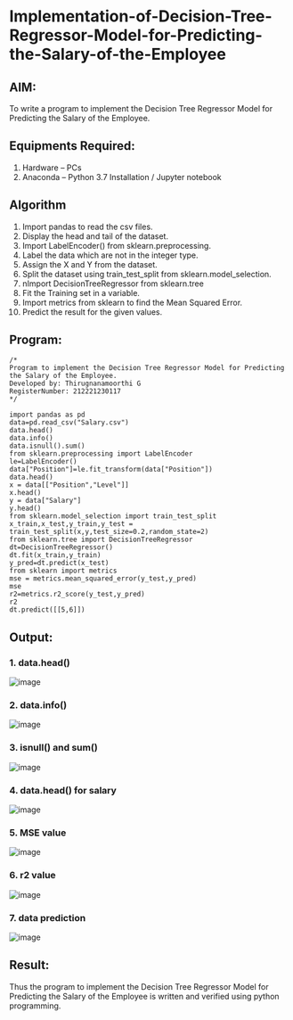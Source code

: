 # Implementation-of-Decision-Tree-Regressor-Model-for-Predicting-the-Salary-of-the-Employee

## AIM:
To write a program to implement the Decision Tree Regressor Model for Predicting the Salary of the Employee.

## Equipments Required:
1. Hardware – PCs
2. Anaconda – Python 3.7 Installation / Jupyter notebook

## Algorithm
1. Import pandas to read the csv files.
2. Display the head and tail of the dataset.
3. Import LabelEncoder() from sklearn.preprocessing.
4. Label the data which are not in the integer type.
5. Assign the X and Y from the dataset.
6. Split the dataset using train_test_split from sklearn.model_selection.
7. nImport DecisionTreeRegressor from sklearn.tree
8. Fit the Training set in a variable.
9. Import metrics from sklearn to find the Mean Squared Error.
10. Predict the result for the given values.

## Program:
```
/*
Program to implement the Decision Tree Regressor Model for Predicting the Salary of the Employee.
Developed by: Thirugnanamoorthi G
RegisterNumber: 212221230117
*/
```
```
import pandas as pd
data=pd.read_csv("Salary.csv")
data.head()
data.info()
data.isnull().sum()
from sklearn.preprocessing import LabelEncoder
le=LabelEncoder()
data["Position"]=le.fit_transform(data["Position"])
data.head()
x = data[["Position","Level"]]
x.head()
y = data["Salary"]
y.head()
from sklearn.model_selection import train_test_split
x_train,x_test,y_train,y_test = train_test_split(x,y,test_size=0.2,random_state=2)
from sklearn.tree import DecisionTreeRegressor
dt=DecisionTreeRegressor()
dt.fit(x_train,y_train)
y_pred=dt.predict(x_test)
from sklearn import metrics
mse = metrics.mean_squared_error(y_test,y_pred)
mse
r2=metrics.r2_score(y_test,y_pred)
r2
dt.predict([[5,6]])
```
## Output:
### 1. data.head()
![image](https://github.com/balaji-21005757/Implementation-of-Decision-Tree-Regressor-Model-for-Predicting-the-Salary-of-the-Employee/assets/94372294/58d334dd-2313-4af4-8547-92eed75bcfb5)
### 2. data.info()
![image](https://github.com/balaji-21005757/Implementation-of-Decision-Tree-Regressor-Model-for-Predicting-the-Salary-of-the-Employee/assets/94372294/b5dcb774-d410-46eb-9866-2e8626bfaddf)
### 3. isnull() and sum()
![image](https://github.com/balaji-21005757/Implementation-of-Decision-Tree-Regressor-Model-for-Predicting-the-Salary-of-the-Employee/assets/94372294/ce234c06-6da2-4559-8e81-cd2f67a70666)
### 4. data.head() for salary 
![image](https://github.com/balaji-21005757/Implementation-of-Decision-Tree-Regressor-Model-for-Predicting-the-Salary-of-the-Employee/assets/94372294/11d76c7f-eedd-4660-9994-7642a1a5e1e9)
### 5. MSE value
![image](https://github.com/balaji-21005757/Implementation-of-Decision-Tree-Regressor-Model-for-Predicting-the-Salary-of-the-Employee/assets/94372294/65f1a917-84d9-4eea-b103-5abff8aa1d3a)
### 6. r2 value
![image](https://github.com/balaji-21005757/Implementation-of-Decision-Tree-Regressor-Model-for-Predicting-the-Salary-of-the-Employee/assets/94372294/0c36d354-e42d-4ba1-82d1-f4dfd6466de2)
### 7. data prediction
![image](https://github.com/balaji-21005757/Implementation-of-Decision-Tree-Regressor-Model-for-Predicting-the-Salary-of-the-Employee/assets/94372294/d8458904-8abe-445d-a4ad-9493174ab1ac)

## Result:
Thus the program to implement the Decision Tree Regressor Model for Predicting the Salary of the Employee is written and verified using python programming.
